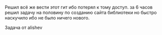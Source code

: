 Решил всё же вести этот гит ибо потерял к тому доступ. за 6 часов решил задачу на половину по созданию сайта библиотеки но быстро наскучило ибо не было ничего нового.

Задача от alishev

